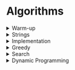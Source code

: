 # Algorithms

<details>
  <summary>Warm-up</summary>
  
  - [Diagonal Difference](https://github.com/wingkwong/hackerrank/tree/master/problem-solving/algorithms/warmup/diagonal-difference)
  - [A Very Big Sum](https://github.com/wingkwong/hackerrank/tree/master/problem-solving/algorithms/warmup/a-very-big-sum)
  - [Simple Array Sum](https://github.com/wingkwong/hackerrank/tree/master/problem-solving/algorithms/warmup/simple-array-sum)
  - [Compare the Triplets](https://github.com/wingkwong/hackerrank/tree/master/problem-solving/algorithms/warmup/compare-the-triplets)
  - [Birthday Cake Candles](https://github.com/wingkwong/hackerrank/tree/master/problem-solving/algorithms/warmup/birthday-cake-candles)
  - [Mini-Max Sum](https://github.com/wingkwong/hackerrank/tree/master/problem-solving/algorithms/warmup/mini-max-sum)
  - [Plus Minus](https://github.com/wingkwong/hackerrank/tree/master/problem-solving/algorithms/warmup/plus-minus)
  - [Staircase](https://github.com/wingkwong/hackerrank/tree/master/problem-solving/algorithms/warmup/staircase)
  - [Time Conversion](https://github.com/wingkwong/hackerrank/tree/master/problem-solving/algorithms/warmup/time-conversion)
</details>

<details>
  <summary>Strings</summary>

  - [Camel Case](https://github.com/wingkwong/hackerrank/tree/master/problem-solving/algorithms/strings/camelcase)
  - [Making Anagrams](https://github.com/wingkwong/hackerrank/tree/master/problem-solving/algorithms/strings/making-anagrams)
  - [Strong Password](https://github.com/wingkwong/hackerrank/tree/master/problem-solving/algorithms/strings/strong-password)
  - [HackerRank in a String](https://github.com/wingkwong/hackerrank/tree/master/problem-solving/algorithms/strings/hackerrank-in-a-string)
  - [Mars Exploration](https://github.com/wingkwong/hackerrank/tree/master/problem-solving/algorithms/strings/mars-exploration)
  - [Pangrams](https://github.com/wingkwong/hackerrank/tree/master/problem-solving/algorithms/strings/pangrams)
</details>

<details>
  <summary>Implementation</summary>

  - [Extra Long Factorials](https://github.com/wingkwong/hackerrank/tree/master/problem-solving/algorithms/implementation/extra-long-factorials)
  - [Grading Students](https://github.com/wingkwong/hackerrank/tree/master/problem-solving/algorithms/implementation/grading)
  - [The Time in Words](https://github.com/wingkwong/hackerrank/tree/master/problem-solving/algorithms/implementation/the-time-in-words)
  - [Migratory Birds](https://github.com/wingkwong/hackerrank/tree/master/problem-solving/algorithms/implementation/migratory-birds)
  - [Find Digits](https://github.com/wingkwong/hackerrank/tree/master/problem-solving/algorithms/implementation/find-digits)
  - [Breaking the Records](https://github.com/wingkwong/hackerrank/tree/master/problem-solving/algorithms/implementation/breaking-best-and-worst-records)
  - [The Hurdle Race](https://github.com/wingkwong/hackerrank/tree/master/problem-solving/algorithms/implementation/the-hurdle-race)
  - [Beautiful Days at the Movies](https://github.com/wingkwong/hackerrank/tree/master/problem-solving/algorithms/implementation/beautiful-days-at-the-movies)
  - [Angry Professor](https://github.com/wingkwong/hackerrank/tree/master/problem-solving/algorithms/implementation/angry-professor)
  - [Jumping on the Clouds](https://github.com/wingkwong/hackerrank/tree/master/problem-solving/algorithms/implementation/jumping-on-the-clouds)
  - [Jumping on the Clouds: Revisited](https://github.com/wingkwong/hackerrank/tree/master/problem-solving/algorithms/implementation/jumping-on-the-clouds-revisited)
  - [Repeated String](https://github.com/wingkwong/hackerrank/tree/master/problem-solving/algorithms/implementation/repeated-string)
</details>

<details>
  <summary>Greedy</summary>

  - [Minimum Absolute Difference in an Array](https://github.com/wingkwong/hackerrank/tree/master/problem-solving/algorithms/greedy/minimum-absolute-difference-in-an-array)
  - [Marc's Cakewalk](https://github.com/wingkwong/hackerrank/tree/master/problem-solving/algorithms/greedy/marcs-cakewalk)
  - [Luck Balance](https://github.com/wingkwong/hackerrank/tree/master/problem-solving/algorithms/greedy/luck-balance)
</details>

<details>
  <summary>Search</summary>

  - [Missing Numbers](https://github.com/wingkwong/hackerrank/tree/master/problem-solving/algorithms/search/missing-numbers)
  - [Ice Cream Parlor](https://github.com/wingkwong/hackerrank/tree/master/problem-solving/algorithms/search/icecream-parlor)
</details>

<details>
  <summary>Dynamic Programming</summary>

  - [The Longest Increasing Subsequence](https://github.com/wingkwong/hackerrank/tree/master/problem-solving/algorithms/dynamic-programming/longest-increasing-subsequent)
  - [Knapsack](https://github.com/wingkwong/hackerrank/tree/master/problem-solving/algorithms/dynamic-programming/unbounded-knapsack/problem)
</details>
